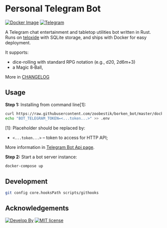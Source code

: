# Personal Telegram Bot

[![Docker Image](https://img.shields.io/badge/ready%20for-docker-ff69b4.svg?style=flat)](https://hub.docker.com/r/zoobestik/gamebot/)
[![Telegram](https://img.shields.io/badge/join%20to-telegram-blue.svg?style=flat)](https://telegram.me/borken_bot)

A Telegram chat entertainment and tabletop utilities bot written in Rust.
Runs on [teloxide](https://github.com/teloxide/teloxide/) with SQLite storage, and ships with Docker for easy deployment.

It supports:
 - dice-rolling with standard RPG notation (e.g., d20, 2d6m+3) 
 - a Magic 8‑Ball,

More in [CHANGELOG](CHANGELOG.md)

## Usage

**Step 1:** Installing from command line[1]:

```bash
curl https://raw.githubusercontent.com/zoobestik/borken_bot/master/docker-compose.yml > docker-compose.yml
echo "BOT_TELEGRAM_TOKEN=<...token...>" >> .env
```

[1]: Placeholder should be replaced by:

* `<...token...>` – token to access for HTTP API;

More information in [Telegram Bot Api page](https://core.telegram.org/bots#3-how-do-i-create-a-bot).

**Step 2:** Start a bot server instance:

```bash
docker-compose up
```

## Development

```bash
git config core.hooksPath scripts/githooks
```

## Acknowledgements

[![Develop By](https://img.shields.io/badge/develop%20by-zoobestik-blue.svg?style=flat)](https://ru.linkedin.com/in/kbchernenko) [![MIT license](https://img.shields.io/badge/license-MIT-brightgreen.svg)](http://opensource.org/licenses/MIT)
